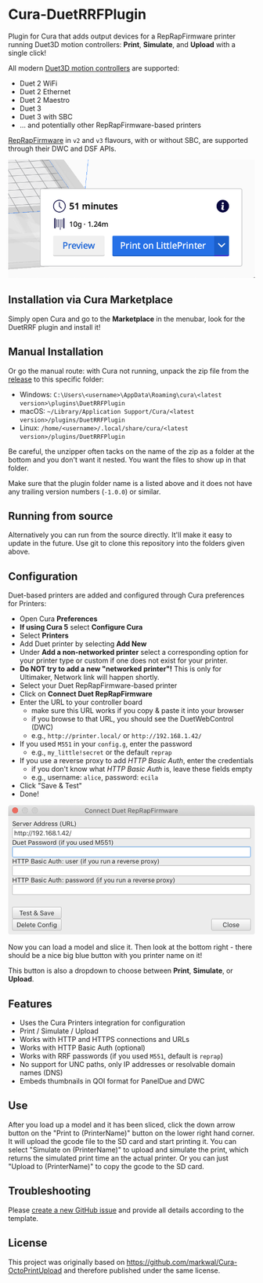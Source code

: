 # Cura-DuetRRFPlugin

Plugin for Cura that adds output devices for a RepRapFirmware printer running
Duet3D motion controllers: **Print**, **Simulate**, and **Upload** with a single
click!

All modern [Duet3D motion controllers](https://duet3d.com) are supported:
  * Duet 2 WiFi
  * Duet 2 Ethernet
  * Duet 2 Maestro
  * Duet 3
  * Duet 3 with SBC
  * ... and potentially other RepRapFirmware-based printers

[RepRapFirmware](https://github.com/Duet3D/RepRapFirmware) in `v2` and `v3`
flavours, with or without SBC, are supported through their DWC and DSF APIs.

![Screenshot of the print button](/screenshots/print-button.png)

## Installation via Cura Marketplace

Simply open Cura and go to the **Marketplace** in the menubar, look for the
DuetRRF plugin and install it!

## Manual Installation

Or go the manual route: with Cura not running, unpack the zip file from the
[release](https://github.com/Kriechi/Cura-DuetRRFPlugin/releases/latest) to this
specific folder:

  * Windows: `C:\Users\<username>\AppData\Roaming\cura\<latest version>\plugins\DuetRRFPlugin`
  * macOS: `~/Library/Application Support/Cura/<latest version>/plugins/DuetRRFPlugin`
  * Linux: `/home/<username>/.local/share/cura/<latest version>/plugins/DuetRRFPlugin`

Be careful, the unzipper often tacks on the name of the zip as a folder at the
bottom and you don't want it nested.  You want the files to show up in that
folder.

Make sure that the plugin folder name is a listed above and it does not have any
trailing version numbers (`-1.0.0`) or similar.

## Running from source

Alternatively you can run from the source directly. It'll make it easy to update
in the future. Use git to clone this repository into the folders given above.

## Configuration


Duet-based printers are added and configured through Cura preferences for Printers:

* Open Cura **Preferences**
* **If using Cura 5** select **Configure Cura**
* Select **Printers**
* Add Duet printer by selecting **Add New**
* Under **Add a non-networked printer** select a corresponding option for your printer type or custom if one does not exist for your printer.
* **Do NOT try to add a new "networked printer"!** This is only for Ultimaker, Network link will happen shortly.
* Select your Duet RepRapFirmware-based printer
* Click on **Connect Duet RepRapFirmware**
* Enter the URL to your controller board
  - make sure this URL works if you copy & paste it into your browser
  - if you browse to that URL, you should see the DuetWebControl (DWC)
  - e.g., `http://printer.local/` or `http://192.168.1.42/`
* If you used `M551` in your `config.g`, enter the password
  - e.g., `my_little!secret` or the default `reprap`
* If you use a reverse proxy to add *HTTP Basic Auth*, enter the credentials
  - if you don't know what *HTTP Basic Auth* is, leave these fields empty
  - e.g., username: `alice`, password: `ecila`
* Click "Save & Test"
* Done!

![Screenshot of the print button](/screenshots/edit-dialog.png)

Now you can load a model and slice it. Then look at the bottom right - there
should be a nice big blue button with you printer name on it!

This button is also a dropdown to choose between **Print**, **Simulate**, or
**Upload**.

## Features

* Uses the Cura Printers integration for configuration
* Print / Simulate / Upload
* Works with HTTP and HTTPS connections and URLs
* Works with HTTP Basic Auth (optional)
* Works with RRF passwords (if you used `M551`, default is `reprap`)
* No support for UNC paths, only IP addresses or resolvable domain names (DNS)
* Embeds thumbnails in QOI format for PanelDue and DWC

## Use

After you load up a model and it has been sliced, click the down arrow button on
the "Print to (PrinterName)" button on the lower right hand corner. It will
upload the gcode file to the SD card and start printing it. You can select
"Simulate on (PrinterName)" to upload and simulate the print, which returns the
simulated print time an the actual printer. Or you can just "Upload to
(PrinterName)" to copy the gcode to the SD card.

## Troubleshooting

Please [create a new GitHub
issue](https://github.com/Kriechi/Cura-DuetRRFPlugin/issues/new?template=bug_report.md)
and provide all details according to the template.

## License

This project was originally based on
https://github.com/markwal/Cura-OctoPrintUpload and therefore published under
the same license.
